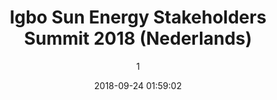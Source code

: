 ---
index: 4952
title: "Igbo Sun Energy Stakeholders Summit 2018 (Nederlands)"
subtitle: ""
author: 1
date: "2018-09-24 01:59:02"
date_gmt: "2018-09-23 23:59:02"
excerpt: ""
content: "<div class=\"field\">\r\n  <div class=\"label\">Volledige Naam of Bedrijfsnaam<sup>*</sup></div>\r\n  <div class=\"control has-icons-left has-icons-right\">\r\n    [text* your-name class:input class:required class:requiredField placeholder \"Uw Naam*\"]\r\n    <span class=\"icon is-small is-left\">\r\n      <i class=\"fa fa-user\"> </i>\r\n    </span>\r\n  </div>\r\n</div>\r\n\r\n<div class=\"field\">\r\n  <label class=\"label\">Email<sup>*</sup></label>\r\n  <div class=\"control has-icons-left has-icons-right\">\r\n    [email* your-email class:input class:required class:requiredField placeholder \"Uw emailadres*\"]\r\n    <span class=\"icon is-small is-left\">\r\n      <i class=\"fa fa-envelope\"> </i>\r\n    </span>\r\n  </div>\r\n</div>\r\n\r\n<div class=\"field\">\r\n  <label class=\"label\">Website of Social Media</label>\r\n  <div class=\"control has-icons-left has-icons-right\">\r\n    [text your-website class:input placeholder \"Uw website\"]\r\n    <span class=\"icon is-small is-left\">\r\n      <i class=\"fa fa-link\"> </i>\r\n    </span>\r\n  </div>\r\n</div>\r\n\r\n\r\n<div class=\"field\">\r\n  <label class=\"label\">Telefoon</label>\r\n  <div class=\"control has-icons-left has-icons-right\">\r\n    [tel your-telephone class:input placeholder \"Uw telefoon*\"]\r\n    <span class=\"icon is-small is-left\">\r\n      <i class=\"fa fa-phone\"></i>\r\n    </span>\r\n  </div>\r\n</div>\r\n\r\n<div class=\"field\">\r\n  <label class=\"label\">Nationaliteit</label>\r\n  <div class=\"control has-icons-left has-icons-right\">\r\n    [text your-nationality class:input placeholder \"Uw Nationaliteit\"]\r\n    <span class=\"icon is-small is-left\">\r\n      <i class=\"fa fa-home\"></i>\r\n    </span>\r\n  </div>\r\n</div>\r\n\r\n<div class=\"field\">\r\n  <label class=\"label\">Stam</label>\r\n  <div class=\"control has-icons-left has-icons-right\">\r\n    [text your-tribe class:input placeholder \"Uw Stam\"]\r\n    <span class=\"icon is-small is-left\">\r\n      <i class=\"fa fa-users\"></i>\r\n    </span>\r\n  </div>\r\n</div>\r\n\r\n\r\n<div class=\"field\">\r\n  <label class=\"label catering-info\"> Catering informatie </label>\r\n  <div class=\"control\">\r\n    <div class=\"select\">\r\n      [select catering-info class:select \r\n      \"Vegetariër\"\r\n      \"Veganist\"\r\n      \"Niet-Vegetariër\"]\r\n    </div>\r\n  </div>\r\n</div>\r\n\r\n\r\n<div class=\"field\">\r\n  <label class=\"label participating-as\"> Participerend als </label>\r\n  <div class=\"control\">\r\n    <div class=\"select\">\r\n      [select participating-as class:select \r\n      \"1. Stakeholder\"\r\n      \"2. Potentiële Partner\"\r\n      \"3. Sponsor\"\r\n      \"4. Donateur\"\r\n      \"5. Onderzoeker\"\r\n      \"6. Energie Consument\"]\r\n    </div>\r\n  </div>\r\n</div>\r\n\r\n\r\n<p class=\"help is-success\"><sup>*)</sup> Velden zijn verplicht.</p>\r\n\r\n<div class=\"field is-grouped\">\r\n  <div class=\"control\">\r\n    [submit class:button class:is-primary \"Verstuur\"]\r\n  </div>\r\n</div>\n1\nIgbo Sun Energy Stakeholders Summit 2018: \"[participating-as]\"\n\"[your-name]\" <wordpress@artkidsfoundation.org>\ninfo@artkidsfoundation.org\nGeachte Heer/Mevrouw,\r\n\r\nMijn naam is: [your-name] \r\nIk ben: [your-nationality] ([your-tribe])\r\nIk bevestig deel te nemen aan de summit als: [participating-as]\r\n\r\nMijn catering voorkeur is: [catering-info]\r\n\r\nMijn Email: [your-email]\r\nMijn Telefoon: [your-telephone]\r\nMijn Website: [your-website]\r\n\r\n\r\n--\r\nThis e-mail was automatically generated and sent from a contact form on the ArtKids Foundation Website (https://www.artkidsfoundation.org/contact-us)\ncc: admin@artkidsfoundation.org\ncc: marketing@artkidsfoundation.org\nReply-To: [your-email]\n\n\n\n1\nIgbo Sun Energy Stakeholders Summit 2018 Confirmation: \"[participating-as]\"\nArtKids Foundation <no-reply@artkidsfoundation.org>\n[your-email]\nBeste [your-name],\r\n\r\nUw bericht via Contact Formulier op de ArtKids Foundation website is in goede orde ontangen. We zullen u zo spoedig mogelijk contacteren.\r\n\r\nUw Bericht:\r\nGeachte Heer/Mevrouw,\r\n\r\nMijn naam is: [your-name] \r\nIk ben: [your-nationality] ([your-tribe])\r\nIk bevestig deel te nemen aan de summit als: [participating-as]\r\n\r\nMijn catering voorkeur is: [catering-info]\r\n\r\nMijn Email: [your-email]\r\nMijn Telefoon: [your-telephone]\r\nMijn Website: [your-website]\r\n\r\n--\r\nThis e-mail was automatically generated and sent from a contact form on the ArtKids Foundation Website (https://www.artkidsfoundation.org/nl/contact)\ncc: info@artkidsfoundation.org\n\n\n\nThank you for your message. It has been sent.\nThere was an error trying to send your message. Please try again later.\nOne or more fields have an error. Please check and try again.\nThere was an error trying to send your message. Please try again later.\nYou must accept the terms and conditions before sending your message.\nThe field is required.\nThe field is too long.\nThe field is too short.\nThe date format is incorrect.\nThe date is before the earliest one allowed.\nThe date is after the latest one allowed.\nThere was an unknown error uploading the file.\nYou are not allowed to upload files of this type.\nThe file is too big.\nThere was an error uploading the file.\nThe number format is invalid.\nThe number is smaller than the minimum allowed.\nThe number is larger than the maximum allowed.\nThe answer to the quiz is incorrect.\nYour entered code is incorrect.\nThe e-mail address entered is invalid.\nThe URL is invalid.\nThe telephone number is invalid."
status: "publish"
comment_status: "closed"
name: "igbo-sun-energy-stakeholders-summit-2018-english_copy"
modified: "2019-10-22 21:33:08"
modified_gmt: "2019-10-22 19:33:08"
content_filtered: ""
parent: 0
guid: "//www.artkidsfoundation.org/?type=wpcf7_contact_form&#038;p=4952"
type: "wpcf7_contact_form"
comment_count: 0
categories: []
tags: []
---